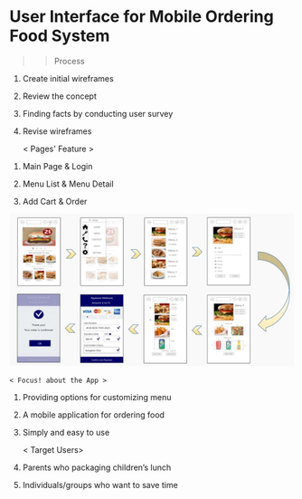 # User Interface for Mobile Ordering Food System


>> Process 

1. Create initial wireframes

2. Review the concept 

3. Finding facts by conducting user survey

4. Revise wireframes


     < Pages' Feature >

1) Main Page & Login

2) Menu List & Menu Detail

3) Add Cart & Order

<img src="https://github.com/JieunKwon/UI_MobileOrdering/blob/master/Flow1.JPG" width="700px">
 
    
    < Focus! about the App >

1) Providing options for customizing menu

2) A mobile application for ordering food

3) Simply and easy to use


   
    < Target Users>         

1) Parents who packaging children’s lunch

2) Individuals/groups who want to save time
